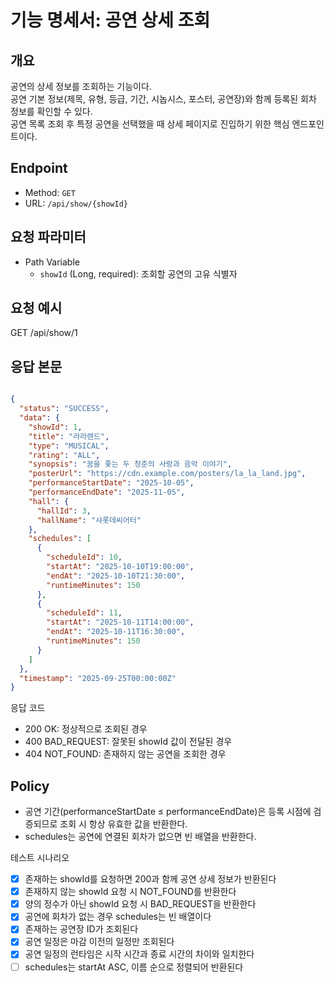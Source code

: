 # 기능 명세서: 공연 상세 조회

## 개요

공연의 상세 정보를 조회하는 기능이다.  
공연 기본 정보(제목, 유형, 등급, 기간, 시놉시스, 포스터, 공연장)와 함께 등록된 회차 정보를 확인할 수 있다.  
공연 목록 조회 후 특정 공연을 선택했을 때 상세 페이지로 진입하기 위한 핵심 엔드포인트이다.

## Endpoint

- Method: `GET`
- URL: `/api/show/{showId}`

## 요청 파라미터

- Path Variable
    - `showId` (Long, required): 조회할 공연의 고유 식별자

## 요청 예시

GET /api/show/1

## 응답 본문

```json

{
  "status": "SUCCESS",
  "data": {
    "showId": 1,
    "title": "라라랜드",
    "type": "MUSICAL",
    "rating": "ALL",
    "synopsis": "꿈을 좇는 두 청춘의 사랑과 음악 이야기",
    "posterUrl": "https://cdn.example.com/posters/la_la_land.jpg",
    "performanceStartDate": "2025-10-05",
    "performanceEndDate": "2025-11-05",
    "hall": {
      "hallId": 3,
      "hallName": "샤롯데씨어터"
    },
    "schedules": [
      {
        "scheduleId": 10,
        "startAt": "2025-10-10T19:00:00",
        "endAt": "2025-10-10T21:30:00",
        "runtimeMinutes": 150
      },
      {
        "scheduleId": 11,
        "startAt": "2025-10-11T14:00:00",
        "endAt": "2025-10-11T16:30:00",
        "runtimeMinutes": 150
      }
    ]
  },
  "timestamp": "2025-09-25T00:00:00Z"
}

```

응답 코드

- 200 OK: 정상적으로 조회된 경우
- 400 BAD_REQUEST: 잘못된 showId 값이 전달된 경우
- 404 NOT_FOUND: 존재하지 않는 공연을 조회한 경우

## Policy

- 공연 기간(performanceStartDate ≤ performanceEndDate)은 등록 시점에 검증되므로 조회 시 항상 유효한 값을 반환한다.
- schedules는 공연에 연결된 회차가 없으면 빈 배열을 반환한다.

테스트 시나리오

- [x] 존재하는 showId를 요청하면 200과 함께 공연 상세 정보가 반환된다
- [x] 존재하지 않는 showId 요청 시 NOT_FOUND를 반환한다
- [x] 양의 정수가 아닌 showId 요청 시 BAD_REQUEST을 반환한다
- [x] 공연에 회차가 없는 경우 schedules는 빈 배열이다
- [x] 존재하는 공연장 ID가 조회된다
- [x] 공연 일정은 마감 이전의 일정만 조회된다
- [x] 공연 일정의 런타임은 시작 시간과 종료 시간의 차이와 일치한다
- [ ] schedules는 startAt ASC, 이름 순으로 정렬되어 반환된다
